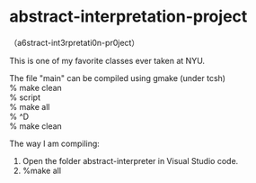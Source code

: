 # abstract-interpretation-project
（a6stract-int3rpretati0n-pr0ject）

This is one of my favorite classes ever taken at NYU.

The file "main" can be compiled using gmake (under tcsh) \
% make clean \
% script \
% make all \
% ^D \
% make clean 

The way I am compiling: 
1. Open the folder abstract-interpreter in Visual Studio code. 
2. %make all 
